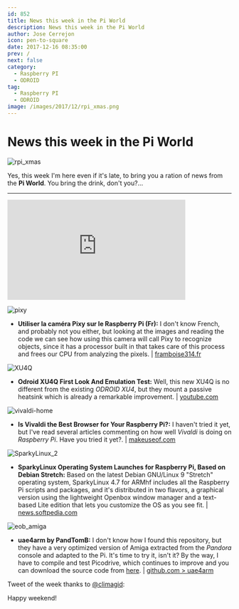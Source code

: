 ```yaml
---
id: 852
title: News this week in the Pi World
description: News this week in the Pi World
author: Jose Cerrejon
icon: pen-to-square
date: 2017-12-16 08:35:00
prev: /
next: false
category:
  - Raspberry PI
  - ODROID
tag:
  - Raspberry PI
  - ODROID
image: /images/2017/12/rpi_xmas.png
---
```


# News this week in the Pi World

![rpi_xmas](/images/2017/12/rpi_xmas.png)

Yes, this week I'm here even if it's late, to bring you a ration of news from the **Pi World**. You bring the drink, don't you?...

- - -
<iframe width="400" height="225" src="https://www.youtube.com/embed/SK0dv1mhddI?rel=0&amp;showinfo=0" frameborder="0" gesture="media" allow="encrypted-media" allowfullscreen></iframe>

![pixy](/images/2017/12/pixy.png)

* **Utiliser la caméra Pixy sur le Raspberry Pi (Fr):** I don't know French, and probably not you either, but looking at the images and reading the code we can see how using this camera will call Pixy to recognize objects, since it has a processor built in that takes care of this process and frees our CPU from analyzing the pixels. | [framboise314.fr](http://www.framboise314.fr/utiliser-la-camera-pixy-sur-le-raspberry-pi/)

![XU4Q](/images/2017/12/XU4Q.png)

* **Odroid XU4Q First Look And Emulation Test:** Well, this new XU4Q is no different from the existing *ODROID XU4*, but they mount a passive heatsink which is already a remarkable improvement. | [youtube.com](https://www.youtube.com/watch?v=V3O3I_rovhU)

![vivaldi-home](/images/2017/12/vivaldi-home.png)

* **Is Vivaldi the Best Browser for Your Raspberry Pi?:** I haven't tried it yet, but I've read several articles commenting on how well *Vivaldi* is doing on *Raspberry Pi*. Have you tried it yet?. | [makeuseof.com](http://www.makeuseof.com/tag/vivaldi-best-browser-raspberry-pi/)

![SparkyLinux_2](/images/2017/12/SparkyLinux_2.png)

* **SparkyLinux Operating System Launches for Raspberry Pi, Based on Debian Stretch:** Based on the latest Debian GNU/Linux 9 "Stretch" operating system, SparkyLinux 4.7 for ARMhf includes all the Raspberry Pi scripts and packages, and it's distributed in two flavors, a graphical version using the lightweight Openbox window manager and a text-based Lite edition that lets you customize the OS as you see fit. | [news.softpedia.com](http://news.softpedia.com/news/sparkylinux-operating-system-launches-for-raspberry-pi-based-on-debian-stretch-518966.shtml)

![eob_amiga](/images/2016/09/eob_amiga.png)

* **uae4arm by PandTomB:** I don't know how I found this repository, but they have a very optimized version of Amiga extracted from the *Pandora* console and adapted to the Pi. It's time to try it, isn't it? By the way, I have to compile and test Picodrive, which continues to improve and you can download the source code from [here](https://github.com/Chips-fr/picodrive-rpi). | [github.com > uae4arm](https://github.com/PandTomB/uae4arm)

Tweet of the week thanks to [@climagid](https://twitter.com/climagid):




Happy weekend!